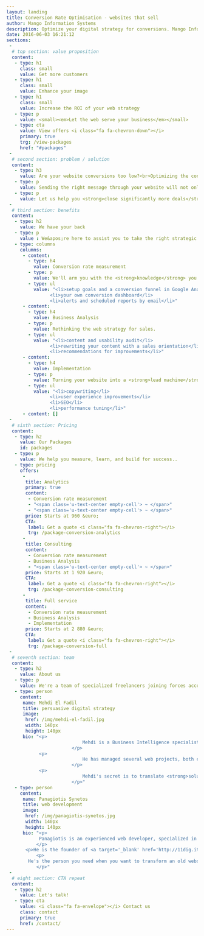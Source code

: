 ```yaml
---
layout: landing
title: Conversion Rate Optimisation - websites that sell
author: Mango Information Systems
description: Optimize your digital strategy for conversions. Mango Information Systems use data to tune your websites to turn visitors into buyers.
date: 2016-06-03 16:21:12
sections:
 -
  # top section: value proposition
  content:
   - type: h1
     class: small
     value: Get more customers
   - type: h1
     class: small
     value: Enhance your image
   - type: h1
     class: small
     value: Increase the ROI of your web strategy
   - type: p
     value: <small><em>Let the web serve your business</em></small>
   - type: cta
     value: View offers <i class="fa fa-chevron-down"></i>
     primary: true
     trg: /view-packages
     href: "#packages"
 -
  # second section: problem / solution
  content:
   - type: h3
     value: Are your website conversions too low?<br>Optimizing the content of your site for conversions can fix this.
   - type: p
     value: Sending the right message through your website will not only <strong>increase your conversion rate</strong>, but also improve your image and <strong>generate word-of-mouth referrals</strong>.
   - type: p
     value: Let us help you <strong>close significantly more deals</strong>.
 -
  # third section: benefits
  content:
   - type: h2
     value: We have your back
   - type: p
     value : We&apos;re here to assist you to take the right strategic decisions, and translate them into actual actions.
   - type: columns
     columns:
      - content:
        - type: h4
          value: Conversion rate measurement
        - type: p
          value: We'll arm you with the <strong>knowledge</strong> you need to outsmart your competitors
        - type: ul
          value: "<li>setup goals and a conversion funnel in Google Analytics</li>
				<li>your own conversion dashboard</li>
				<li>alerts and scheduled reports by email</li>"
      - content:
        - type: h4
          value: Business Analysis
        - type: p
          value: Rethinking the web strategy for sales.
        - type: ul
          value: "<li>content and usability audit</li>
				<li>rewriting your content with a sales orientation</li>
				<li>recommendations for improvements</li>"
      - content:
        - type: h4
          value: Implementation
        - type: p
          value: Turning your website into a <strong>lead machine</strong>.
        - type: ul
          value: "<li>copywriting</li>
				<li>user experience improvements</li>
				<li>SEO</li>
				<li>performance tuning</li>"
      - content: []
 -
  # sixth section: Pricing
  content:
   - type: h2
     value: Our Packages
     id: packages
   - type: p
     value: We help you measure, learn, and build for success..
   - type: pricing
     offers:
      -
       title: Analytics
       primary: true
       content:
        - Conversion rate measurement
        - "<span class='u-text-center empty-cell'> ~ </span>"
        - "<span class='u-text-center empty-cell'> ~ </span>"
       price: Starts at 960 &euro;
       CTA:
        label: Get a quote <i class="fa fa-chevron-right"></i>
        trg: /package-conversion-analytics
      -
       title: Consulting
       content:
        - Conversion rate measurement
        - Business Analysis
        - "<span class='u-text-center empty-cell'> ~ </span>"
       price: Starts at 1 920 &euro;
       CTA:
        label: Get a quote <i class="fa fa-chevron-right"></i>
        trg: /package-conversion-consulting
      -
       title: Full service
       content:
        - Conversion rate measurement
        - Business Analysis
        - Implementation
       price: Starts at 2 880 &euro;
       CTA:
        label: Get a quote <i class="fa fa-chevron-right"></i>
        trg: /package-conversion-full
 -
  # seventh section: team
  content:
   - type: h2
     value: About us
   - type: p
     value: We're a team of specialized freelancers joining forces according to your projects needs
   - type: person
     content:
      name: Mehdi El Fadil
      title: persuasive digital strategy
      image:
       href: /img/mehdi-el-fadil.jpg
       width: 140px
       height: 140px
      bio: "<p>
							Mehdi is a Business Intelligence specialist by trade and digital strategist by evolution based in Brussels, Belgium.
						</p>
            <p>
							He has managed several web projects, both commercial and non-commercial since 2012: tribalytics.com, twitto.be, elfa-solaire.com, and fixates on digital strategies and online conversions.
						</p>
            <p>
							Mehdi's secret is to translate <strong>solution selling</strong> principles into digital strategies. He followed the COSSIM professional sales training by Philippe Szombat, and he is also <strong><a target='_blank' href='https://www.google.com/partners/#i_profile;idtf=108940988841507489031'>Google Analytics certified</a></strong>.
						</p>"
   - type: person
     content:
      name: Panagiotis Synetos
      title: web development
      image:
       href: /img/panagiotis-synetos.jpg
       width: 140px
       height: 140px
      bio: "<p>
		   	Panagiotis is an experienced web developer, specialized in content management systems.
		   </p>
       <p>He is the founder of <a target='_blank' href='http://11dig.it/'>11 Digit Labs</a>, a Greek web development agency, and has experience working for organizations of all sizes.</p>
		   <p>
        He's the person you need when you want to transform an old website into a modern web experience
		   </p>"
 -
  # eight section: CTA repeat
  content:
   - type: h2
     value: Let's talk!
   - type: cta
     value: <i class="fa fa-envelope"></i> Contact us
     class: contact
     primary: true
     href: /contact/
---
```

